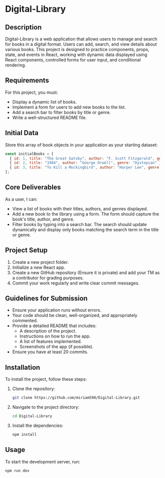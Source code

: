 # Digital-Library

## Description
Digital-Library is a web application that allows users to manage and search for books in a digital format. Users can add, search, and view details about various books. This project is designed to practice components, props, state, and events in React, working with dynamic data displayed using React components, controlled forms for user input, and conditional rendering.

## Requirements
For this project, you must:
- Display a dynamic list of books.
- Implement a form for users to add new books to the list.
- Add a search bar to filter books by title or genre.
- Write a well-structured README file.

## Initial Data
Store this array of book objects in your application as your starting dataset:
```javascript
const initialBooks = [
  { id: 1, title: "The Great Gatsby", author: "F. Scott Fitzgerald", genre: "Classic" },
  { id: 2, title: "1984", author: "George Orwell", genre: "Dystopian" },
  { id: 3, title: "To Kill a Mockingbird", author: "Harper Lee", genre: "Classic" }
];
```

## Core Deliverables
As a user, I can:
- View a list of books with their titles, authors, and genres displayed.
- Add a new book to the library using a form. The form should capture the book's title, author, and genre.
- Filter books by typing into a search bar. The search should update dynamically and display only books matching the search term in the title or genre.


## Project Setup
1. Create a new project folder.
2. Initialize a new React app.
3. Create a new GitHub repository (Ensure it is private) and add your TM as a contributor for grading purposes.
4. Commit your work regularly and write clear commit messages.

## Guidelines for Submission
- Ensure your application runs without errors.
- Your code should be clean, well-organized, and appropriately commented.
- Provide a detailed README that includes:
  - A description of the project.
  - Instructions on how to run the app.
  - A list of features implemented.
  - Screenshots of the app (if possible).
- Ensure you have at least 20 commits.

## Installation
To install the project, follow these steps:
1. Clone the repository:
   ```bash
   git clone https://github.com/miriam590/Digital-Library.git
   ```
2. Navigate to the project directory:
   ```bash
   cd Digital-Library
   ```
3. Install the dependencies:
   ```bash
   npm install
   ```

## Usage
To start the development server, run:
```bash
npm run dev





